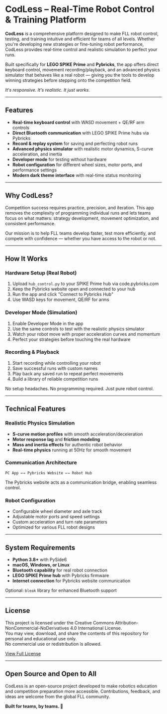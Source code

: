 # CodLess – Real-Time Robot Control & Training Platform

**CodLess** is a comprehensive platform designed to make FLL robot control, testing, and training intuitive and efficient for teams of all levels. Whether you're developing new strategies or fine-tuning robot performance, CodLess provides real-time control and realistic simulation to perfect your runs.

Built specifically for **LEGO SPIKE Prime** and **Pybricks**, the app offers direct keyboard control, movement recording/playback, and an advanced physics simulator that behaves like a real robot — giving you the tools to develop winning strategies before stepping onto the competition field.

*It's responsive. It's realistic. It just works.*

---

## Features

- **Real-time keyboard control** with WASD movement + QE/RF arm controls
- **Direct Bluetooth communication** with LEGO SPIKE Prime hubs via Pybricks
- **Record & replay system** for saving and perfecting robot runs
- **Advanced physics simulator** with realistic motor dynamics, S-curve acceleration, and inertia
- **Developer mode** for testing without hardware
- **Robot configuration** for different wheel sizes, motor ports, and performance settings
- **Modern dark theme interface** with real-time status monitoring

---

## Why CodLess?

Competition success requires practice, precision, and iteration. This app removes the complexity of programming individual runs and lets teams focus on what matters: strategy development, movement optimization, and consistent performance.

Our mission is to help FLL teams develop faster, test more efficiently, and compete with confidence — whether you have access to the robot or not.

---

## How It Works

### Hardware Setup (Real Robot)
1. Upload `hub_control.py` to your SPIKE Prime hub via code.pybricks.com
2. Keep the Pybricks website open and connected to your hub
3. Run the app and click "Connect to Pybricks Hub"
4. Use WASD keys for movement, QE/RF for arms

### Developer Mode (Simulation)
1. Enable Developer Mode in the app
2. Use the same controls to test with the realistic physics simulator
3. Watch your robot move with proper acceleration curves and momentum
4. Perfect your strategies before touching the real hardware

### Recording & Playback
1. Start recording while controlling your robot
2. Save successful runs with custom names
3. Play back any saved run to repeat perfect movements
4. Build a library of reliable competition runs

No setup headaches. No programming required. Just pure robot control.

---

## Technical Features

### Realistic Physics Simulation
- **S-curve motion profiles** with smooth acceleration/deceleration
- **Motor response lag** and **friction modeling**
- **Mass and inertia effects** for authentic robot behavior
- **Real-time physics** running at 50Hz for smooth movement

### Communication Architecture
```
PC App ←→ Pybricks Website ←→ Robot Hub
```
The Pybricks website acts as a communication bridge, enabling seamless control.

### Robot Configuration
- Configurable wheel diameter and axle track
- Adjustable motor ports and speed settings
- Custom acceleration and turn rate parameters
- Optimized for various FLL robot designs

---

## System Requirements

- **Python 3.8+** with PySide6
- **macOS, Windows, or Linux**
- **Bluetooth capability** for real robot connection
- **LEGO SPIKE Prime hub** with Pybricks firmware
- **Internet connection** for Pybricks website communication

Optional: `bleak` library for enhanced Bluetooth support

---

## License

This project is licensed under the Creative Commons Attribution-NonCommercial-NoDerivatives 4.0 International License.  
You may view, download, and share the contents of this repository for personal and educational use only.  
No commercial use or redistribution is allowed.

[View Full License](https://creativecommons.org/licenses/by-nc-nd/4.0/)

---

## Open Source and Open to All

CodLess is an open-source project developed to make robotics education and competition preparation more accessible. Contributions, feedback, and ideas are welcome from the global FLL community.

**Built for teams, by teams. 🤖** 